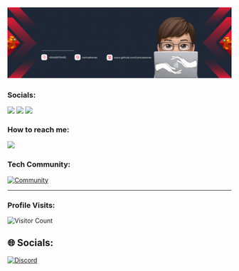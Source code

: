 [![@carlcastanas](https://raw.githubusercontent.com/carlcastanas/carlcastanas/main/assets/1.gif)](https://facebook.com/carlcastanas)
------------------------------------------- 
### Socials: 
<a href="https://www.instagram.com/zyxcb_zyyy/"><img src="https://img.shields.io/badge/jessie bartolome-%23E4405F.svg?&style=for-the-badge&logo=instagram&logoColor=white"></a>  <a href="https://www.facebook.com/macjessie.bartolome.58/"><img src="https://img.shields.io/badge/jessie bartolome-1877F2?style=for-the-badge&logo=facebook&logoColor=white"></a> <a href="https://discord.com/invite/DzxYsnqSUB"><img src="https://img.shields.io/badge/Discord-%237289DA.svg?logo=discord&logoColor=white"></a>
<br>
### How to reach me: 
<a href="mailto: macjessie.bartolome@gmail.com">
<img src="https://img.shields.io/badge/-macjessie.bartolome%40gmail.com-7B83EB?&style=for-the-badge&logo=Microsoft-outlook&logoColor=white" ></a>

### Tech Community:
[![Community](https://discordapp.com/api/guilds/890526319790669895/widget.png?style=banner2)](https://discord.com/invite/DzxYsnqSUB) 

------------------------------------------- 

### Profile Visits:
![Visitor Count](https://profile-counter.glitch.me/{zyin-jessie}/count.svg)

## 🌐 Socials:
[![Discord](https://img.shields.io/badge/Discord-%237289DA.svg?logo=discord&logoColor=white)](https://discord.gg/ewqeqeq) 
